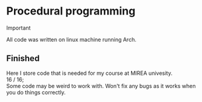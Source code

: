 # Procedural programming

> [!IMPORTANT]
> All code was written on linux machine running Arch.

## Finished

Here I store code that is needed for my course at MIREA univesity. \
16 / 16; \
Some code may be weird to work with. Won't fix any bugs as it
works when you do things correctly.
